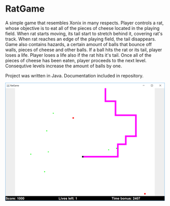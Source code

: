RatGame
=======

A simple game that resembles Xonix in many respects. Player controls a rat,
whose objective is to eat all of the pieces of cheese located in the playing
field. When rat starts moving, its tail start to stretch behind it, covering
rat's track. When rat reaches an edge of the playing field, the tail
disappears. Game also contains hazards, a certain amount of balls that bounce
off walls, pieces of cheese and other balls. If a ball hits the rat or its
tail, player loses a life. Player loses a life also if the rat hits it's tail.
Once all of the pieces of cheese has been eaten, player proceeds to the next
level. Consequtive levels increase the amount of balls by one.

Project was written in Java. Documentation included in repository.

![screenshot](https://raw.githubusercontent.com/FeisEater/RatGame/master/Documentation/screenshot.png)
